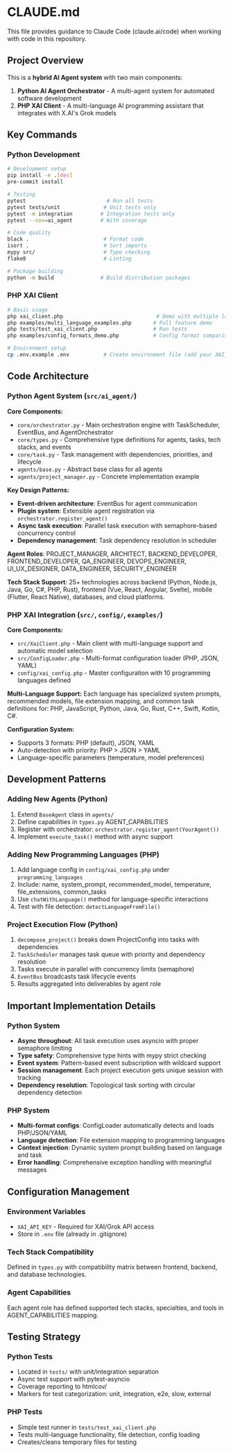 # CLAUDE.md

This file provides guidance to Claude Code (claude.ai/code) when working with code in this repository.

## Project Overview

This is a **hybrid AI Agent system** with two main components:

1. **Python AI Agent Orchestrator** - A multi-agent system for automated software development
2. **PHP XAI Client** - A multi-language AI programming assistant that integrates with X.AI's Grok models

## Key Commands

### Python Development
```bash
# Development setup
pip install -e .[dev]
pre-commit install

# Testing
pytest                          # Run all tests
pytest tests/unit              # Unit tests only
pytest -m integration         # Integration tests only
pytest --cov=ai_agent         # With coverage

# Code quality
black .                        # Format code
isort .                        # Sort imports
mypy src/                      # Type checking
flake8                         # Linting

# Package building
python -m build               # Build distribution packages
```

### PHP XAI Client
```bash
# Basic usage
php xai_client.php                              # Demo with multiple languages
php examples/multi_language_examples.php       # Full feature demo
php tests/test_xai_client.php                  # Run tests
php examples/config_formats_demo.php           # Config format comparison

# Environment setup
cp .env.example .env           # Create environment file (add your XAI_API_KEY)
```

## Code Architecture

### Python Agent System (`src/ai_agent/`)

**Core Components:**
- `core/orchestrator.py` - Main orchestration engine with TaskScheduler, EventBus, and AgentOrchestrator
- `core/types.py` - Comprehensive type definitions for agents, tasks, tech stacks, and events
- `core/task.py` - Task management with dependencies, priorities, and lifecycle
- `agents/base.py` - Abstract base class for all agents
- `agents/project_manager.py` - Concrete implementation example

**Key Design Patterns:**
- **Event-driven architecture**: EventBus for agent communication
- **Plugin system**: Extensible agent registration via `orchestrator.register_agent()`
- **Async task execution**: Parallel task execution with semaphore-based concurrency control
- **Dependency management**: Task dependency resolution in scheduler

**Agent Roles**: PROJECT_MANAGER, ARCHITECT, BACKEND_DEVELOPER, FRONTEND_DEVELOPER, QA_ENGINEER, DEVOPS_ENGINEER, UI_UX_DESIGNER, DATA_ENGINEER, SECURITY_ENGINEER

**Tech Stack Support**: 25+ technologies across backend (Python, Node.js, Java, Go, C#, PHP, Rust), frontend (Vue, React, Angular, Svelte), mobile (Flutter, React Native), databases, and cloud platforms.

### PHP XAI Integration (`src/`, `config/`, `examples/`)

**Core Components:**
- `src/XaiClient.php` - Main client with multi-language support and automatic model selection
- `src/ConfigLoader.php` - Multi-format configuration loader (PHP, JSON, YAML)
- `config/xai_config.php` - Master configuration with 10 programming languages defined

**Multi-Language Support:**
Each language has specialized system prompts, recommended models, file extension mapping, and common task definitions for: PHP, JavaScript, Python, Java, Go, Rust, C++, Swift, Kotlin, C#.

**Configuration System:**
- Supports 3 formats: PHP (default), JSON, YAML
- Auto-detection with priority: PHP > JSON > YAML
- Language-specific parameters (temperature, model preferences)

## Development Patterns

### Adding New Agents (Python)
1. Extend `BaseAgent` class in `agents/`
2. Define capabilities in `types.py` AGENT_CAPABILITIES
3. Register with orchestrator: `orchestrator.register_agent(YourAgent())`
4. Implement `execute_task()` method with async support

### Adding New Programming Languages (PHP)
1. Add language config in `config/xai_config.php` under `programming_languages`
2. Include: name, system_prompt, recommended_model, temperature, file_extensions, common_tasks
3. Use `chatWithLanguage()` method for language-specific interactions
4. Test with file detection: `detectLanguageFromFile()`

### Project Execution Flow (Python)
1. `decompose_project()` breaks down ProjectConfig into tasks with dependencies
2. `TaskScheduler` manages task queue with priority and dependency resolution
3. Tasks execute in parallel with concurrency limits (semaphore)
4. `EventBus` broadcasts task lifecycle events
5. Results aggregated into deliverables by agent role

## Important Implementation Details

### Python System
- **Async throughout**: All task execution uses asyncio with proper semaphore limiting
- **Type safety**: Comprehensive type hints with mypy strict checking
- **Event system**: Pattern-based event subscription with wildcard support
- **Session management**: Each project execution gets unique session with tracking
- **Dependency resolution**: Topological task sorting with circular dependency detection

### PHP System  
- **Multi-format configs**: ConfigLoader automatically detects and loads PHP/JSON/YAML
- **Language detection**: File extension mapping to programming languages
- **Context injection**: Dynamic system prompt building based on language and task
- **Error handling**: Comprehensive exception handling with meaningful messages

## Configuration Management

### Environment Variables
- `XAI_API_KEY` - Required for XAI/Grok API access
- Store in `.env` file (already in .gitignore)

### Tech Stack Compatibility
Defined in `types.py` with compatibility matrix between frontend, backend, and database technologies.

### Agent Capabilities
Each agent role has defined supported tech stacks, specialties, and tools in AGENT_CAPABILITIES mapping.

## Testing Strategy

### Python Tests
- Located in `tests/` with unit/integration separation
- Async test support with pytest-asyncio
- Coverage reporting to htmlcov/
- Markers for test categorization: unit, integration, e2e, slow, external

### PHP Tests
- Simple test runner in `tests/test_xai_client.php`
- Tests multi-language functionality, file detection, config loading
- Creates/cleans temporary files for testing